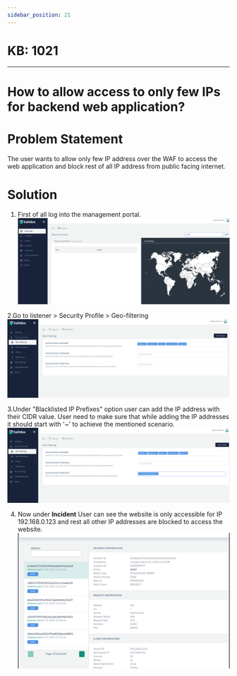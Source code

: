 ```yaml
---
sidebar_position: 21
---
```


# KB: 1021
-----------

# How to allow access to only few IPs for backend web application?

# Problem Statement

The user wants to allow only few IP address over the WAF to access the web application and block rest of all IP address from public facing internet.
# Solution

1. First of all log into the management portal.
![kb-1021](/img/waf/v6/kb/geoo.png)

2.Go to  listener > Security Profile > Geo-filtering
![kb-1021](/img/waf/v6/kb/geoo1.png)

3.Under "Blacklisted IP Prefixes" option user can add the IP address with their CIDR value. User need to make sure that while adding the IP addresses it should start with '~' to achieve the mentioned scenario.
![kb-1021](/img/waf/v6/kb/geooo2.png)

4. Now under **Incident** User can see the website is only accessible for IP 192.168.0.123 and rest all other IP addresses are blocked to access the website.
![kb-1021](/img/waf/v6/kb/geooo3.png)



